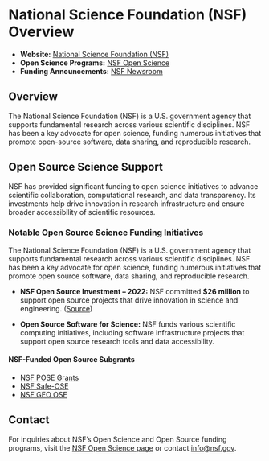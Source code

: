 # National Science Foundation (NSF) Overview

- **Website:** [National Science Foundation (NSF)](https://www.nsf.gov/)
- **Open Science Programs:** [NSF Open Science](https://new.nsf.gov/open-science)
- **Funding Announcements:** [NSF Newsroom](https://new.nsf.gov/news)

## Overview

The National Science Foundation (NSF) is a U.S. government agency that supports fundamental research across various scientific disciplines. NSF has been a key advocate for open science, funding numerous initiatives that promote open-source software, data sharing, and reproducible research.

## Open Source Science Support

NSF has provided significant funding to open science initiatives to advance scientific collaboration, computational research, and data transparency. Its investments help drive innovation in research infrastructure and ensure broader accessibility of scientific resources.

### Notable Open Source Science Funding Initiatives

The National Science Foundation (NSF) is a U.S. government agency that supports fundamental research across various scientific disciplines. NSF has been a key advocate for open science, funding numerous initiatives that promote open source software, data sharing, and reproducible research.

- **NSF Open Source Investment – 2022:** NSF committed **$26 million** to support open source projects that drive innovation in science and engineering. ([Source](https://new.nsf.gov/tip/updates/nsf-invests-over-26m-open-source-projects))

- **Open Source Software for Science:** NSF funds various scientific computing initiatives, including software infrastructure projects that support open source research tools and data accessibility.

#### **NSF-Funded Open Source Subgrants**  

- [NSF POSE Grants](./funders/nsf-grants/pose.md)  
- [NSF Safe-OSE](./funders/nsf-grants/safe-ose.md)  
- [NSF GEO OSE](./funders/nsf-grants/geo-ose.md)  

## Contact

For inquiries about NSF’s Open Science and Open Source funding programs, visit the [NSF Open Science page](https://new.nsf.gov/open-science) or contact [info@nsf.gov](mailto:info@nsf.gov).
